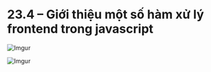 # 23.4 – Giới thiệu một số hàm xử lý frontend trong javascript  

![Imgur](https://i.imgur.com/TQ4OY5P.png)  

![Imgur](https://i.imgur.com/GJNaGSK.png)  